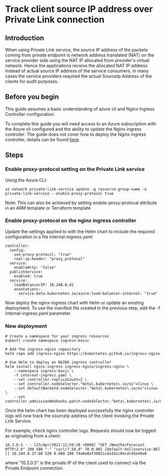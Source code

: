 # Track client source IP address over Private Link connection

## Introduction

When using Private Link service, the source IP address of the packets coming from private endpoint is network address translated (NAT) on the service provider side using the NAT IP allocated from provider's virtual network. Hence the applications receive the allocated NAT IP address instead of actual source IP address of the service consumers. In many cases the service providers required the actual SourceIp Address of the clients for audit purposes.

## Before you begin

This guide assumes a basic understanding of azure cli and Nginx Ingress Controller configuration.

To complete this guide you will need access to an Azure subscription with the Azure cli configured and the ability to update the Nginx ingress controller. The guide does not cover how to deploy the Nginx ingress controller, details can be found [here](https://docs.microsoft.com/en-us/azure/aks/ingress-basic).

## Steps

### Enable proxy-protocol setting on the Private Link service

Using the Azure CLI:

```
az network private-link-service update -g resource-group-name -n private-link-service --enable-proxy-protocol true
```

Note: This can also be achieved by setting enable-proxy-protocal attribute in an ARM template or Terraform template

### Enable proxy-protocol on the nginx ingress controller

Update the settings applied to with the Helm chart to include the required configuration in a file internal-ingress.yaml

```
controller:
  config:
    use-proxy-protocol: "true"
    real-ip-header: "proxy_protocol"
  service:
    enableHttp: "false"
  publishService:
    enabled: true
  service:
    loadBalancerIP: 10.240.0.42
    annotations:
      service.beta.kubernetes.io/azure-load-balancer-internal: "true"
```

Now deploy the nginx-ingress chart with Helm or update an existing deployment. To use the manifest file created in the previous step, add the -f internal-ingress.yaml parameter.

### New deployment

```
# Create a namespace for your ingress resources
kubectl create namespace ingress-basic

# Add the ingress-nginx repository
helm repo add ingress-nginx https://kubernetes.github.io/ingress-nginx

# Use Helm to deploy an NGINX ingress controller
helm install nginx-ingress ingress-nginx/ingress-nginx \
    --namespace ingress-basic \
    -f internal-ingress.yaml \
    --set controller.replicaCount=2 \
    --set controller.nodeSelector."beta\.kubernetes\.io/os"=linux \
    --set defaultBackend.nodeSelector."beta\.kubernetes\.io/os"=linux \
    --set controller.admissionWebhooks.patch.nodeSelector."beta\.kubernetes\.io/os"=linux
```

Once the helm chart has been deployed successfully the nginx controller logs will now track the sourceIp address of the client invoking the Private Link Service.

For example, check nginx controller logs. Requests should now be logged as originating from a client:

```
10.3.0.5 - - [23/Apr/2021:12:59:38 +0000] "GET /WeatherForecast HTTP/2.0" 200 508 "-" "curl/7.58.0" 70 0.001 [default-helloservice-80] [] 10.244.0.37:80 520 0.000 200 f4a0e8af30821cda341c04cdc45ed9a8
```

where "10.3.0.5" is the private IP of the client used to connect via the Private Endpoint connection.
